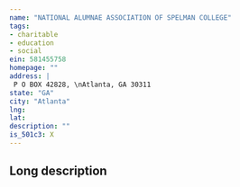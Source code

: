 ```yaml
---
name: "NATIONAL ALUMNAE ASSOCIATION OF SPELMAN COLLEGE"
tags:
- charitable
- education
- social
ein: 581455758
homepage: ""
address: |
 P O BOX 42828, \nAtlanta, GA 30311
state: "GA"
city: "Atlanta"
lng: 
lat: 
description: ""
is_501c3: X
---
```


## Long description


